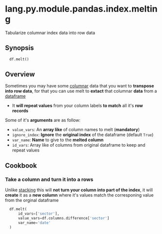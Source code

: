 # lang.py.module.pandas.index.melting

Tabularize columnar index data into row data

## Synopsis

```py
  df.melt()
```

## Overview

Sometimes you may have some [columnar](./6j2u.md) data that you want to
**transpose into row data**, for that you can use melt to **extact** that
columnar **data** from a [dataframe](./5t4z.md)

- It **will repeat values** from your column labels **to match** all it's **row records**

Some of it's **arguments** are as follow:

- `value_vars`: An **array like** of column names to melt (**mandatory**)
- `ignore_index`: **Ignore** the **original index** of the dataframe (default `True`)
- `var_name`: **Name** to give to the **melted column**
- `id_vars`: Array like of columns from original dataframe to keep and repeat values

## Cookbook

### Take a column and turn it into a rows

Unlike [stacking](./tahi.md) this will **not turn your column into part of the index**,
it will **create** it as a **new column** where it's values match the
corresponing value from the orginal dataframe

```py
  df.melt(
      id_vars=['sector'],
      value_vars=df.columns.difference['sector']
      var_name='date'
  )
```
